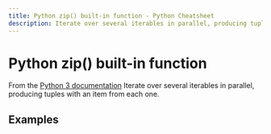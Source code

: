 ```yaml
---
title: Python zip() built-in function - Python Cheatsheet
description: Iterate over several iterables in parallel, producing tuples with an item from each one.
---
```


# Python zip() built-in function

<base-disclaimer>
  <base-disclaimer-title>
    From the <a target="_blank" href="https://docs.python.org/3/library/functions.html#zip">Python 3 documentation</a>
  </base-disclaimer-title>
  <base-disclaimer-content>
    Iterate over several iterables in parallel, producing tuples with an item from each one.
  </base-disclaimer-content>
</base-disclaimer>

## Examples

<!-- remove this tag to start editing this page -->
<empty-section />
<!-- remove this tag to start editing this page -->
